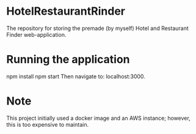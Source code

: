 # HotelRestaurantRinder
The repository for storing the premade (by myself) Hotel and Restaurant Finder web-application. 
# Running the application
npm install
npm start
Then navigate to: localhost:3000. 
# Note
This project initially used a docker image and an AWS 
instance; however, this is too expensive to maintain. 
